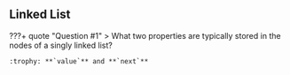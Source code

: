 ## Linked List

???+ quote "Question #1"
    > What two properties are typically stored in the nodes of a singly linked list?

    :trophy: **`value`** and **`next`**

